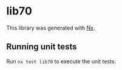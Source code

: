 # lib70

This library was generated with [Nx](https://nx.dev).

## Running unit tests

Run `nx test lib70` to execute the unit tests.
